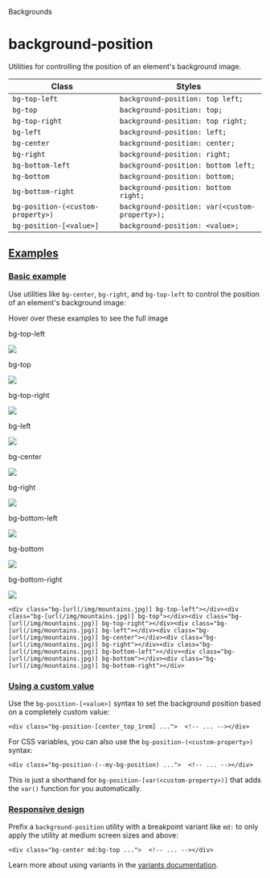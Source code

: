 <!--$-->

<!--/$-->

Backgrounds

# background-position

Utilities for controlling the position of an element's background image.

| Class                             | Styles                                         |
| --------------------------------- | ---------------------------------------------- |
| `bg-top-left`                     | `background-position: top left;`               |
| `bg-top`                          | `background-position: top;`                    |
| `bg-top-right`                    | `background-position: top right;`              |
| `bg-left`                         | `background-position: left;`                   |
| `bg-center`                       | `background-position: center;`                 |
| `bg-right`                        | `background-position: right;`                  |
| `bg-bottom-left`                  | `background-position: bottom left;`            |
| `bg-bottom`                       | `background-position: bottom;`                 |
| `bg-bottom-right`                 | `background-position: bottom right;`           |
| `bg-position-(<custom-property>)` | `background-position: var(<custom-property>);` |
| `bg-position-[<value>]`           | `background-position: <value>;`                |

## [Examples](#examples)

### [Basic example](#basic-example)

Use utilities like `bg-center`, `bg-right`, and `bg-top-left` to control the position of an element's background image:

Hover over these examples to see the full image

bg-top-left

![](https://images.unsplash.com/photo-1554629947-334ff61d85dc?ixid=MnwxMjA3fDB8MHxwaG90by1wYWdlfHx8fGVufDB8fHx8\&ixlib=rb-1.2.1\&auto=format\&fit=crop\&w=1000\&h=1000\&q=90)

bg-top

![](https://images.unsplash.com/photo-1554629947-334ff61d85dc?ixid=MnwxMjA3fDB8MHxwaG90by1wYWdlfHx8fGVufDB8fHx8\&ixlib=rb-1.2.1\&auto=format\&fit=crop\&w=1000\&h=1000\&q=90)

bg-top-right

![](https://images.unsplash.com/photo-1554629947-334ff61d85dc?ixid=MnwxMjA3fDB8MHxwaG90by1wYWdlfHx8fGVufDB8fHx8\&ixlib=rb-1.2.1\&auto=format\&fit=crop\&w=1000\&h=1000\&q=90)

bg-left

![](https://images.unsplash.com/photo-1554629947-334ff61d85dc?ixid=MnwxMjA3fDB8MHxwaG90by1wYWdlfHx8fGVufDB8fHx8\&ixlib=rb-1.2.1\&auto=format\&fit=crop\&w=1000\&h=1000\&q=90)

bg-center

![](https://images.unsplash.com/photo-1554629947-334ff61d85dc?ixid=MnwxMjA3fDB8MHxwaG90by1wYWdlfHx8fGVufDB8fHx8\&ixlib=rb-1.2.1\&auto=format\&fit=crop\&w=1000\&h=1000\&q=90)

bg-right

![](https://images.unsplash.com/photo-1554629947-334ff61d85dc?ixid=MnwxMjA3fDB8MHxwaG90by1wYWdlfHx8fGVufDB8fHx8\&ixlib=rb-1.2.1\&auto=format\&fit=crop\&w=1000\&h=1000\&q=90)

bg-bottom-left

![](https://images.unsplash.com/photo-1554629947-334ff61d85dc?ixid=MnwxMjA3fDB8MHxwaG90by1wYWdlfHx8fGVufDB8fHx8\&ixlib=rb-1.2.1\&auto=format\&fit=crop\&w=1000\&h=1000\&q=90)

bg-bottom

![](https://images.unsplash.com/photo-1554629947-334ff61d85dc?ixid=MnwxMjA3fDB8MHxwaG90by1wYWdlfHx8fGVufDB8fHx8\&ixlib=rb-1.2.1\&auto=format\&fit=crop\&w=1000\&h=1000\&q=90)

bg-bottom-right

![](https://images.unsplash.com/photo-1554629947-334ff61d85dc?ixid=MnwxMjA3fDB8MHxwaG90by1wYWdlfHx8fGVufDB8fHx8\&ixlib=rb-1.2.1\&auto=format\&fit=crop\&w=1000\&h=1000\&q=90)

```
<div class="bg-[url(/img/mountains.jpg)] bg-top-left"></div><div class="bg-[url(/img/mountains.jpg)] bg-top"></div><div class="bg-[url(/img/mountains.jpg)] bg-top-right"></div><div class="bg-[url(/img/mountains.jpg)] bg-left"></div><div class="bg-[url(/img/mountains.jpg)] bg-center"></div><div class="bg-[url(/img/mountains.jpg)] bg-right"></div><div class="bg-[url(/img/mountains.jpg)] bg-bottom-left"></div><div class="bg-[url(/img/mountains.jpg)] bg-bottom"></div><div class="bg-[url(/img/mountains.jpg)] bg-bottom-right"></div>
```

### [Using a custom value](#using-a-custom-value)

Use the<!-- --> `bg-position-[<value>]` <!-- -->syntax<!-- --> <!-- -->to set the <!-- -->background position<!-- --> based on a completely custom value:

```
<div class="bg-position-[center_top_1rem] ...">  <!-- ... --></div>
```

For CSS variables, you can also use the<!-- --> `bg-position-(<custom-property>)` <!-- -->syntax:

```
<div class="bg-position-(--my-bg-position) ...">  <!-- ... --></div>
```

This is just a shorthand for<!-- --> `bg-position-[var(<custom-property>)]` <!-- -->that adds the `var()` function for you automatically.

### [Responsive design](#responsive-design)

Prefix <!-- -->a<!-- --> `background-position` utility<!-- --> <!-- -->with a breakpoint variant like `md:` to only apply the utility at <!-- -->medium<!-- --> <!-- -->screen sizes and above:

```
<div class="bg-center md:bg-top ...">  <!-- ... --></div>
```

Learn more about using variants in the [variants documentation](/docs/hover-focus-and-other-states).

<!--$-->

<!--/$-->
